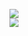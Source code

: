 [![](https://img.shields.io/badge/Made%20With-Github%20Spray-lightgrey.svg?style=for-the-badge&logo=github)](https://github.com/Annihil/github-spray#178)  
[![](https://i.imgur.com/2DrTn0Z.gif)](https://github.com/Annihil/github-spray)